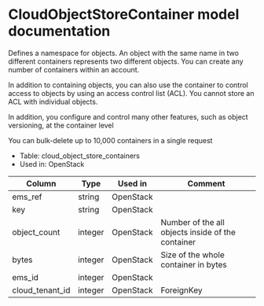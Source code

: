 ---
---
# CloudObjectStoreContainer model documentation

Defines a namespace for objects. An object with the same name in two different containers represents two different objects. You can create any number of containers within an account.

In addition to containing objects, you can also use the container to control access to objects by using an access control list (ACL). You cannot store an ACL with individual objects.

In addition, you configure and control many other features, such as object versioning, at the container level

You can bulk-delete up to 10,000 containers in a single request

* Table: cloud_object_store_containers
* Used in: OpenStack

| Column          | Type      | Used in   | Comment |
| --------------- | --------- | --------- | ------- |
| ems_ref         | string    | OpenStack |         |
| key             | string    | OpenStack |         |
| object_count    | integer   | OpenStack | Number of the all objects inside of the container |
| bytes           | integer   | OpenStack | Size of the whole container in bytes |
| ems_id          | integer   | OpenStack |         |
| cloud_tenant_id | integer   | OpenStack | ForeignKey |
